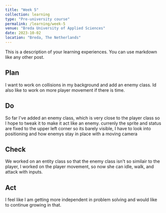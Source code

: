 ```yaml
---
title: "Week 5"
collection: learning
type: "Pre-university course"
permalink: /learning/week-5
venue: "Breda University of Applied Sciences"
date: 2023-10-02
location: "Breda, The Netherlands"
---
```


This is a description of your learning experiences. You can use markdown like any other post.

## Plan

I want to work on collisions in my background and add an enemy class. Id also like to work on more player movement if there is time.

## Do

So far I've added an enemy class, which is very close to the player class so I hope to tweak it to make it act like an enemy. currenly the sprite and status are fixed to the upper left corner so its barely visible, I have to look into positioning and how enemys stay in place with a moving camera 

## Check

We worked on an entity class so that the enemy class isn't so similair to the player, I worked on the player movement, so now she can idle, walk, and attack with inputs.

## Act

I feel like I am getting more independent in problem solving and would like to continue growing in that.